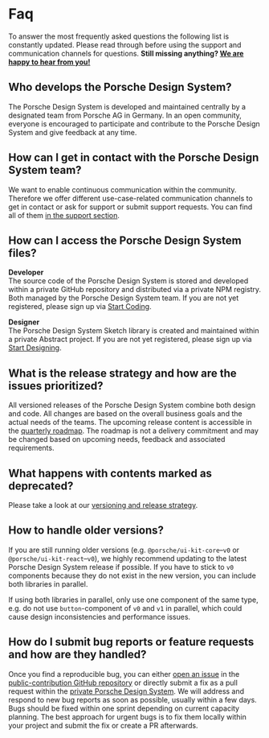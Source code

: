 # Faq

To answer the most frequently asked questions the following list is constantly updated. Please read through before using
the support and communication channels for questions. **Still missing anything?
[We are happy to hear from you!](help/support)**

<TableOfContents></TableOfContents>

## Who develops the Porsche Design System?

The Porsche Design System is developed and maintained centrally by a designated team from Porsche AG in Germany. In an
open community, everyone is encouraged to participate and contribute to the Porsche Design System and give feedback at
any time.

## How can I get in contact with the Porsche Design System team?

We want to enable continuous communication within the community. Therefore we offer different use-case-related
communication channels to get in contact or ask for support or submit support requests. You can find all of them
[in the support section](help/support).

## How can I access the Porsche Design System files?

**Developer**  
The source code of the Porsche Design System is stored and developed within a private GitHub repository and distributed
via a private NPM registry. Both managed by the Porsche Design System team. If you are not yet registered, please sign
up via [Start Coding](start-coding/introduction).

**Designer**  
The Porsche Design System Sketch library is created and maintained within a private Abstract project. If you are not yet
registered, please sign up via [Start Designing](start-designing/introduction).

## What is the release strategy and how are the issues prioritized?

All versioned releases of the Porsche Design System combine both design and code. All changes are based on the overall
business goals and the actual needs of the teams. The upcoming release content is accessible in the
[quarterly roadmap](news/roadmap). The roadmap is not a delivery commitment and may be changed based on upcoming needs,
feedback and associated requirements.

## What happens with contents marked as deprecated?

Please take a look at our [versioning and release strategy](news/versioning).

## How to handle older versions?

If you are still running older versions (e.g. `@porsche/ui-kit-core`–`v0` or `@porsche/ui-kit-react`–`v0`), we highly
recommend updating to the latest Porsche Design System release if possible. If you have to stick to `v0` components
because they do not exist in the new version, you can include both libraries in parallel.

If using both libraries in parallel, only use one component of the same type, e.g. do not use `button`-component of `v0`
and `v1` in parallel, which could cause design inconsistencies and performance issues.

## How do I submit bug reports or feature requests and how are they handled?

Once you find a reproducible bug, you can either
[open an issue](https://github.com/porsche-design-system/porsche-design-system-contribution/issues/new/choose) in the
[public-contribution GitHub repository](https://github.com/porsche-design-system/porsche-design-system-contribution) or directly submit a fix
as a pull request within the [private Porsche Design System](https://github.com/porsche-design-system/porsche-design-system). We
will address and respond to new bug reports as soon as possible, usually within a few days. Bugs should be fixed within
one sprint depending on current capacity planning. The best approach for urgent bugs is to fix them locally within your
project and submit the fix or create a PR afterwards.
